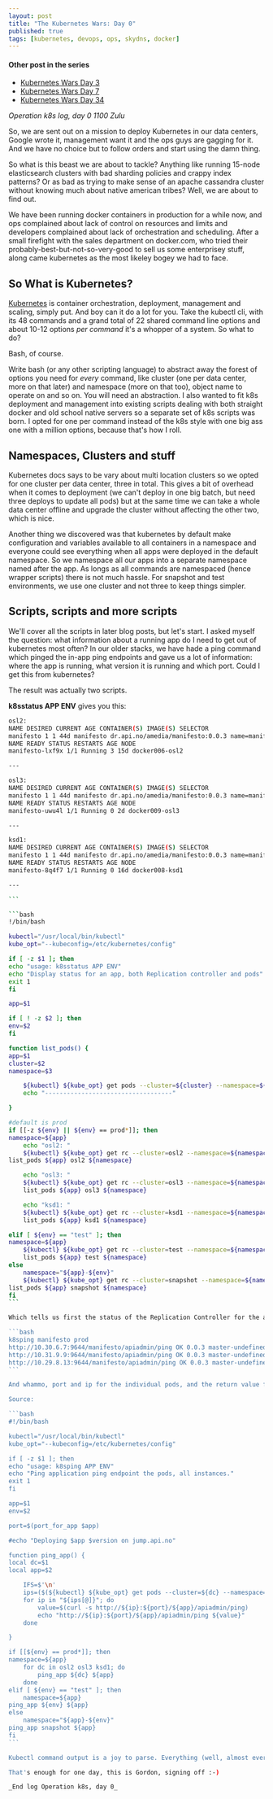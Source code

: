 ```yaml
---
layout: post
title: "The Kubernetes Wars: Day 0"
published: true
tags: [kubernetes, devops, ops, skydns, docker]
---
```


#### Other post in the series

- [Kubernetes Wars Day 3](/2016/06/04/kubernetes-wars-day-3.html)
- [Kubernetes Wars Day 7](/2016/06/12/kubernetes-wars-day-7.html)
- [Kubernetes Wars Day 34](/2016/12/25/the-kubernetes-wars-day-34.html)

_Operation k8s log, day 0 1100 Zulu_

So, we are sent out on a mission to deploy Kubernetes in our data centers, Google wrote it, management want it and the ops guys are gagging for it. And we have no choice but to follow orders and start using the damn thing.

So what is this beast we are about to tackle? Anything like running 15-node elasticsearch clusters with bad sharding policies and crappy index patterns? Or as bad as trying to make sense of an apache cassandra cluster without knowing much about native american tribes? Well, we are about to find out.

We have been running docker containers in production for a while now, and ops complained about lack of control on resources and limits and developers complained about lack of orchestration and scheduling. After a small firefight with the sales department on docker.com, who tried their probably-best-but-not-so-very-good to sell us some enterprisey stuff, along came kubernetes as the most likeley bogey we had to face.

## So What is Kubernetes?

[Kubernetes](http://kubernetes.io) is container orchestration, deployment, management and scaling, simply put. And boy can it do a lot for you. Take the kubectl cli, with its 48 commands and a grand total of 22 shared command line options and about 10-12 options _per command_ it's a whopper of a system. So what to do?

Bash, of course.

Write bash (or any other scripting language) to abstract away the forest of options you need for _every_ command, like cluster (one per data center, more on that later) and namespace (more on that too), object name to operate on and so on. You will need an abstraction. I also wanted to fit k8s deployment and management into existing scripts dealing with both straight docker and old school native servers so a separate set of k8s scripts was born. I opted for one per command instead of the k8s style with one big ass one with a million options, because that's how I roll.

## Namespaces, Clusters and stuff

Kubernetes docs says to be vary about multi location clusters so we opted for one cluster per data center, three in total. This gives a bit of overhead when it comes to deployment (we can't deploy in one big batch, but need three deploys to update all pods) but at the same time we can take a whole data center offline and upgrade the cluster without affecting the other two, which is nice.

Another thing we discovered was that kubernetes by default make configuration and variables available to all containers in a namespace and everyone could see everything when all apps were deployed in the default namespace. So we namespace all our apps into a separate namespace named after the app. As longs as all commands are namespaced (hence wrapper scripts) there is not much hassle. For snapshot and test environments, we use one cluster and not three to keep things simpler.

## Scripts, scripts and more scripts

We'll cover all the scripts in later blog posts, but let's start. I asked myself the question: what information about a running app do I need to get out of kubernetes most often? In our older stacks, we have hade a ping command which pinged the in-app ping endpoints and gave us a lot of information: where the app is running, what version it is running and which port. Could I get this from kubernetes?

The result was actually two scripts.

**k8sstatus APP ENV** gives you this:

<style> code.language-bash { font-size: 65% }</style>

````bash
osl2:
NAME DESIRED CURRENT AGE CONTAINER(S) IMAGE(S) SELECTOR
manifesto 1 1 44d manifesto dr.api.no/amedia/manifesto:0.0.3 name=manifesto
NAME READY STATUS RESTARTS AGE NODE
manifesto-lxf9x 1/1 Running 3 15d docker006-osl2

---

osl3:
NAME DESIRED CURRENT AGE CONTAINER(S) IMAGE(S) SELECTOR
manifesto 1 1 44d manifesto dr.api.no/amedia/manifesto:0.0.3 name=manifesto
NAME READY STATUS RESTARTS AGE NODE
manifesto-uwu4l 1/1 Running 0 2d docker009-osl3

---

ksd1:
NAME DESIRED CURRENT AGE CONTAINER(S) IMAGE(S) SELECTOR
manifesto 1 1 44d manifesto dr.api.no/amedia/manifesto:0.0.3 name=manifesto
NAME READY STATUS RESTARTS AGE NODE
manifesto-8q4f7 1/1 Running 0 16d docker008-ksd1

---

```

```bash
!/bin/bash

kubectl="/usr/local/bin/kubectl"
kube_opt="--kubeconfig=/etc/kubernetes/config"

if [ -z $1 ]; then
echo "usage: k8sstatus APP ENV"
echo "Display status for an app, both Replication controller and pods"
exit 1
fi

app=$1

if [ ! -z $2 ]; then
env=$2
fi

function list_pods() {
app=$1
cluster=$2
namespace=$3

    ${kubectl} ${kube_opt} get pods --cluster=${cluster} --namespace=${namespace} -o wide
    echo "-----------------------------------"

}

#default is prod
if [[-z ${env} || ${env} == prod*]]; then
namespace=${app}
    echo "osl2: "
    ${kubectl} ${kube_opt} get rc --cluster=osl2 --namespace=${namespace} ${app} -o wide
list_pods ${app} osl2 ${namespace}

    echo "osl3: "
    ${kubectl} ${kube_opt} get rc --cluster=osl3 --namespace=${namespace} ${app} -o wide
    list_pods ${app} osl3 ${namespace}

    echo "ksd1: "
    ${kubectl} ${kube_opt} get rc --cluster=ksd1 --namespace=${namespace} ${app} -o wide
    list_pods ${app} ksd1 ${namespace}

elif [ ${env} == "test" ]; then
namespace=${app}
    ${kubectl} ${kube_opt} get rc --cluster=test --namespace=${namespace} ${app} -o wide
    list_pods ${app} test ${namespace}
else
    namespace="${app}-${env}"
    ${kubectl} ${kube_opt} get rc --cluster=snapshot --namespace=${namespace} ${app} -o wide
list_pods ${app} snapshot ${namespace}
fi
```

Which tells us first the status of the Replication Controller for the app (and the version) and then iterates through all pods for this RC and shows where these are running and status for them. What this doesn't tell us, is the actual reply from the ping endpoint in the app, and not which IP it is running on (not always needed in kubernetes, but nice to test against when debugging. Thus k8sping was born.

```bash
k8sping manifesto prod
http://10.30.6.7:9644/manifesto/apiadmin/ping OK 0.0.3 master-undefined
http://10.31.9.9:9644/manifesto/apiadmin/ping OK 0.0.3 master-undefined
http://10.29.8.13:9644/manifesto/apiadmin/ping OK 0.0.3 master-undefined
```

And whammo, port and ip for the individual pods, and the return value from the ping endpoint.

Source:

```bash
#!/bin/bash

kubectl="/usr/local/bin/kubectl"
kube_opt="--kubeconfig=/etc/kubernetes/config"

if [ -z $1 ]; then
echo "usage: k8sping APP ENV"
echo "Ping application ping endpoint the pods, all instances."
exit 1
fi

app=$1
env=$2

port=$(port_for_app $app)

#echo "Deploying $app $version on jump.api.no"

function ping_app() {
local dc=$1
local app=$2

    IFS=$'\n'
    ips=($(${kubectl} ${kube_opt} get pods --cluster=${dc} --namespace=${namespace} -o yaml | grep -i podip | cut -f2 -d: | sed 's/\s//g'))
    for ip in "${ips[@]}"; do
        value=$(curl -s http://${ip}:${port}/${app}/apiadmin/ping)
        echo "http://${ip}:${port}/${app}/apiadmin/ping ${value}"
    done

}

if [[${env} == prod*]]; then
namespace=${app}
    for dc in osl2 osl3 ksd1; do
        ping_app ${dc} ${app}
    done
elif [ ${env} == "test" ]; then
    namespace=${app}
ping_app ${env} ${app}
else
    namespace="${app}-${env}"
ping_app snapshot ${app}
fi
```

Kubectl command output is a joy to parse. Everything (well, almost everything) makes sense.

That's enough for one day, this is Gordon, signing off :-)

_End log Operation k8s, day 0_
````
